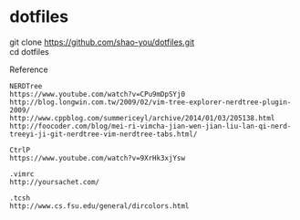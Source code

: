 dotfiles
========

git clone https://github.com/shao-you/dotfiles.git  
cd dotfiles

Reference

	NERDTree
	https://www.youtube.com/watch?v=CPu9mDpSYj0
	http://blog.longwin.com.tw/2009/02/vim-tree-explorer-nerdtree-plugin-2009/
	http://www.cppblog.com/summericeyl/archive/2014/01/03/205138.html
	http://foocoder.com/blog/mei-ri-vimcha-jian-wen-jian-liu-lan-qi-nerd-treeyi-ji-git-nerdtree-vim-nerdtree-tabs.html/

	CtrlP
	https://www.youtube.com/watch?v=9XrHk3xjYsw

	.vimrc  
	http://yoursachet.com/  
	
	.tcsh  
	http://www.cs.fsu.edu/general/dircolors.html  
	
